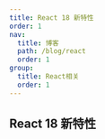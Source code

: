 ```yaml
---
title: React 18 新特性
order: 1
nav:
  title: 博客
  path: /blog/react
  order: 1
group:
  title: React相关
  order: 1
---
```


## React 18 新特性
